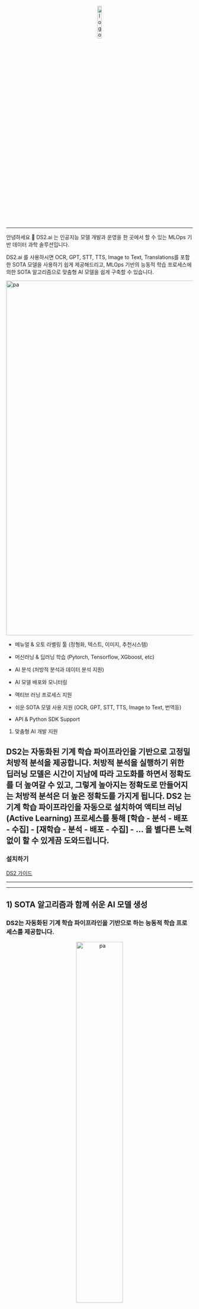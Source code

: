 <p align="center">
    <img width="15%" alt="logo" src="https://user-images.githubusercontent.com/60835181/186134066-2b9b0e78-d0a5-43cb-ac75-ad2c1b33d21e.png">
</p>

---


 안녕하세요 👋 DS2.ai 는 인공지능 모델 개발과 운영을 한 곳에서 할 수 있는 MLOps 기반 데이터 과학 솔루션입니다. 

DS2.ai 를 사용하시면 OCR, GPT, STT, TTS, Image to Text, Translations를 포함한 SOTA 모델을 사용하기 쉽게 제공해드리고, MLOps 기반의 능동적 학습 프로세스에 의한 SOTA 알고리즘으로 맞춤형 AI 모델을 쉽게 구축할 수 있습니다.

<img width="958" alt="pa" src="https://user-images.githubusercontent.com/60835181/187056683-24458f1a-0b7c-45b4-b1f4-01f5908c6abc.png">

 - 메뉴얼 & 오토 라벨링 툴 (정형화, 텍스트, 이미지, 추천시스템) 

 - 머신러닝 & 딥러닝 학습 (Pytorch, Tensorflow, XGboost, etc) 

 - AI 분석 (처방적 분석과 데이터 분석 지원) 

 - AI 모델 배포와 모니터링 

 - 액티브 러닝 프로세스 지원

 - 쉬운 SOTA 모델 사용 지원 (OCR, GPT, STT, TTS, Image to Text, 번역등)
 
 - API & Python SDK Support

1) 맞춤형 AI 개발 지원

DS2는 자동화된 기계 학습 파이프라인을 기반으로 고정밀 처방적 분석을 제공합니다.
처방적 분석을 실행하기 위한 딥러닝 모델은 시간이 지남에 따라 고도화를 하면서 정확도를 더 높여갈 수 있고, 그렇게 높아지는 정확도로 만들어지는 처방적 분석은 더 높은 정확도를 가지게 됩니다. DS2 는 기계 학습 파이프라인을 자동으로 설치하여 액티브 러닝 (Active Learning) 프로세스를 통해 [학습 - 분석 - 배포 - 수집] - [재학습 - 분석 - 배포 - 수집] - … 을 별다른 노력 없이 할 수 있게끔 도와드립니다.
---

### 설치하기

[DS2 가이드](https://krdocs.ds2.ai)

---

---

## 1) SOTA 알고리즘과 함께 쉬운 AI 모델 생성

### DS2는 자동화된 기계 학습 파이프라인을 기반으로 하는 능동적 학습 프로세스를 제공합니다.

<p align="center">
    <img width="50%" alt="pa" src="https://user-images.githubusercontent.com/60835181/186130479-584d0aa4-65fb-48ae-88dc-09ba9346256d.png">
</p>

### 1. AI 모델 학습

라벨링이 완료되면 학습 데이터를 사용하여 인공 지능을 개발할 수 있습니다. 데이터셋 또는 라벨링 프로젝트 화면에서 “AI 개발 시작” 버튼을 클릭하여 AI 개발 설정 화면으로 진입합니다.
설정 화면에서는 3가지 유형의 개발 환경을 지원합니다.

- 수동 설정: 딥러닝 & 머신러닝 라이브러리 및 하이퍼파라미터 직접 설정 (Pytorch, Tensorflow, XGboost, etc.)
- 학습 속도를 빠르게 (AutoML): AutoML 학습 기법 중 학습 속도를 높여 모델을 생성하는 기능
- 정확도를 놓게 (AutoML): AutoML 학습 기법 중 정확도가 높은 모델을 생성하는 기능

원하는 학습 방법을 선택한 후 우측 시작 버튼을 클릭하면 학습이 시작됩니다. 시작 후 하단의 "모델" 탭을 클릭하면 개발 중인 모델의 진행 상황을 확인할 수 있습니다. 모델이 생성한 예측 결과의 데이터 세트를 통해 "배포" 기능과 "분석" 기능을 제공합니다.

* 학습 방법 설정
![](https://files.gitbook.com/v0/b/gitbook-x-prod.appspot.com/o/spaces%2FdklUDntQ1Pl0m3eHCvN4%2Fuploads%2FiTSJJ0Y7N8evuJlhSG4s%2FScreenshot%20from%202022-08-16%2016-55-26.png?alt=media&token=9858bd59-f47f-4c67-8cbc-ae6683e4c452)

* Confusion Matrix
![Confusion Matrix](https://files.gitbook.com/v0/b/gitbook-x-prod.appspot.com/o/spaces%2FdklUDntQ1Pl0m3eHCvN4%2Fuploads%2FyLLLjg3AYBEkEfo7bRAI%2Fconfusion_matrix.png?alt=media&token=3cc0160b-bc35-4bdf-afa5-80bbf890df79)

* Feature Importance
![Feature Importance](https://files.gitbook.com/v0/b/gitbook-x-prod.appspot.com/o/spaces%2FdklUDntQ1Pl0m3eHCvN4%2Fuploads%2FOi0m7F87Hvk4fz4sSNoI%2Ffeature_importance(1).png?alt=media&token=a8418d6c-1f51-46f6-b70c-e1e5eb25e940)


### 2. 처방적 분석 실행하기

최적의 모델이 선택되면 설명 가능한 AI(XAI)를 기반으로 구축된 문장에서 통찰력을 얻기 위해 처방적 분석을 실행할 수 있습니다.

![Prescriptive Analytics](https://user-images.githubusercontent.com/60835181/185800119-a2a48213-12aa-4e7a-a834-765c14613fb7.png)


### 3. AI 모델 배포하기

DS2.ai를 통해 교육을 완료하거나 이미 생성한 모델을 DS2.ai에 업로드하여 모델 배포 기능을 사용할 수 있습니다. (모델 업로드 기능은 Pytorch 및 Tensorflow2 모델을 직접 지원합니다.)

상단의 '배포' 메뉴 버튼을 클릭하여 업로드하거나 '학습' 메뉴의 '배포' 기능을 통해 개발된 모델을 배포할 수 있습니다.
배포된 모델은 별도의 엔드포인트를 통해 관리할 수 있으며, API 호출 횟수를 모니터링할 수 있습니다.

![](https://files.gitbook.com/v0/b/gitbook-x-prod.appspot.com/o/spaces%2FdklUDntQ1Pl0m3eHCvN4%2Fuploads%2Fv8JfkiCs4YTajVEM7AvG%2Fdeploy.png?alt=media&token=437a4dda-5c58-40a6-8473-34e6e24c1e39)

모델 배포 후 예측에 사용된 입력 및 출력 값이 자동으로 데이터셋에 저장되어 능동적 학습을 통해 보다 빠르고 쉽게 정확도가 높은 AI를 생성할 수 있습니다.

![](https://files.gitbook.com/v0/b/gitbook-x-prod.appspot.com/o/spaces%2FdklUDntQ1Pl0m3eHCvN4%2Fuploads%2FxLiSO1F6CFFId6rjd6Hg%2FScreenshot%20from%202022-08-14%2011-28-30.png?alt=media&token=59d7eb64-36a5-42f2-8968-a4238a66225d)


### 4. 재학습을 위한 라벨링

인공 지능 모델을 생성하는 데 필요한 훈련 데이터 레이블링 도구를 지원합니다.

상단 메뉴에서 Labeling을 클릭한 후 데이터셋을 업로드하면 수동 라벨링과 자동 라벨링 도구 중 원하는 기능을 선택하여 라벨링을 시작할 수 있습니다.

(라벨링 툴 종류: 정형화(분류, 회귀), 텍스트, 이미지, 객체 감지)

![비디오 보기](https://files.gitbook.com/v0/b/gitbook-x-prod.appspot.com/o/spaces%2FdklUDntQ1Pl0m3eHCvN4%2Fuploads%2FQVuhYB5hjxlHse63uM4v%2Fautolabeling_en.gif?alt=media&token=e368e1b1-d43f-4d04-929a-51246a5993d3)



## 2) SOTA 모델 이용하기


### Image to Text (그림 설명 요약)

![image-to-text](https://user-images.githubusercontent.com/60835181/187056114-a891abf0-0088-4a70-af18-95daf68675d6.gif)

### Speech to Text (STT)

![speech-to-text](https://user-images.githubusercontent.com/60835181/187056288-0d27df5e-75c0-4fe5-84db-f3a20a2294e4.gif)

### GPT (문장 합성)

![GPT](https://user-images.githubusercontent.com/60835181/187056264-3db79b87-5656-4233-b23d-4ffa532ed557.gif)

### 번역

![translation](https://user-images.githubusercontent.com/60835181/187056261-8d558ca0-6c35-4081-808b-609871b1b74e.gif)


### Text to Image

![text-to-image](https://user-images.githubusercontent.com/60835181/187056253-63e20fdf-632e-4348-bb03-c389231f0d6d.gif)


또한 **OCR, 텍스트 요약, FILL MASK, TTS(텍스트 음성 변환)** 를 사용할 수도 있습니다. DS2 내에서 Hugging Face에서 제공하는 다른 모델로 변경해서 사용할 수도 있습니다.

---


### Use Python SDK 

DS2.ai의 강력한 기능 중 하나는 최적의 인공지능 모델을 도출하기 위해 다양한 조건에서 학습을 쉽게 설정할 수 있는 수동 설정 기능입니다.

```bash
pip install ds2ai
```

ds2ai Python 라이브러리 설치를 완료한 후 아래 예제를 사용하여 학습을 시작할 수 있습니다.

```python
import ds2ai
ds2 = ds2ai.DS2("your-app-code")

project = ds2.train(
    "BankMarketing.csv",
    option="custom",
    training_method="normal",
    value_for_predict="is_charge",
    algorithm="keras_ann",
    hyper_params={
      "layer_width": [20,3,5],
      "layer_deep": [3],
      "epochs": [10],
      "loss_function": ["mean_squared_error"],
      "optimizer": [
        {
          "clipvalue": 0.5,
          "learning_rate": 0.001,
          "beta_1": 0.9,
          "beta_2": 0.9999,
          "epsilon": None,
          "decay": 0,
          "amsgrad": False,
          "function_name": "Adam"
        }
      ],
      "activation": ["relu"],
      "batch_size": [32],
      "output_activation": ["relu"]
    }
)
```

우측 상단의 사용자 이름을 클릭하면 앱 코드를 확인할 수 있습니다. 아래와 같이 이 앱 코드를 입력한 후 위의 코드로 학습을 시작할 수 있습니다.
```python
ds2 = ds2ai.DS2("Your App code")
```
코드가 실행된 후 작업 상황과 훈련된 모델을 예측하거나 배포하는 기능을 ds2.ai에서 있는 그대로 사용할 수 있습니다. 자세한 사용법은 가이드 왼쪽 메뉴의 "SDK | PYTHON"을 참고하세요.

### Use API

설치 완료 후 http://localhost:13002/skyhubredoc에 접속하여 API 정보를 확인할 수 있습니다.

<p align="center">
    <img width="80%" alt="logo" src="https://user-images.githubusercontent.com/60835181/187060752-5c13324e-42e4-4a31-b96f-626c43515d32.png">
</p>

API 및 Python SDK를 통해 모든 DS2 기능을 사용할 수 있습니다.

---

### BibTeX entry and citation info of the SOTA models

```bibtex
@article{DBLP:journals/corr/abs-1810-04805,
  author    = {Jacob Devlin and
               Ming{-}Wei Chang and
               Kenton Lee and
               Kristina Toutanova},
  title     = {{BERT:} Pre-training of Deep Bidirectional Transformers for Language
               Understanding},
  journal   = {CoRR},
  volume    = {abs/1810.04805},
  year      = {2018},
  url       = {http://arxiv.org/abs/1810.04805},
  archivePrefix = {arXiv},
  eprint    = {1810.04805},
  timestamp = {Tue, 30 Oct 2018 20:39:56 +0100},
  biburl    = {https://dblp.org/rec/journals/corr/abs-1810-04805.bib},
  bibsource = {dblp computer science bibliography, https://dblp.org}
}
```

```bibtex
@misc{grosman2021xlsr53-large-english,
  title={Fine-tuned {XLSR}-53 large model for speech recognition in {E}nglish},
  author={Grosman, Jonatas},
  howpublished={\url{https://huggingface.co/jonatasgrosman/wav2vec2-large-xlsr-53-english}},
  year={2021}
}
```

```bibtex
@misc{fan2020englishcentric,
      title={Beyond English-Centric Multilingual Machine Translation}, 
      author={Angela Fan and Shruti Bhosale and Holger Schwenk and Zhiyi Ma and Ahmed El-Kishky and Siddharth Goyal and Mandeep Baines and Onur Celebi and Guillaume Wenzek and Vishrav Chaudhary and Naman Goyal and Tom Birch and Vitaliy Liptchinsky and Sergey Edunov and Edouard Grave and Michael Auli and Armand Joulin},
      year={2020},
      eprint={2010.11125},
      archivePrefix={arXiv},
      primaryClass={cs.CL}
}
```


```bibtex
@misc{li2021trocr,
      title={TrOCR: Transformer-based Optical Character Recognition with Pre-trained Models}, 
      author={Minghao Li and Tengchao Lv and Lei Cui and Yijuan Lu and Dinei Florencio and Cha Zhang and Zhoujun Li and Furu Wei},
      year={2021},
      eprint={2109.10282},
      archivePrefix={arXiv},
      primaryClass={cs.CL}
}
```


```bibtex
@article{DBLP:journals/corr/abs-1910-13461, author = {Mike Lewis and Yinhan Liu and Naman Goyal and Marjan Ghazvininejad and Abdelrahman Mohamed and Omer Levy and Veselin Stoyanov and Luke Zettlemoyer}, title = {{BART:} Denoising Sequence-to-Sequence Pre-training for Natural Language Generation, Translation, and Comprehension}, journal = {CoRR}, volume = {abs/1910.13461}, year = {2019}, url = {http://arxiv.org/abs/1910.13461}, eprinttype = {arXiv}, eprint = {1910.13461}, timestamp = {Thu, 31 Oct 2019 14:02:26 +0100}, biburl = {https://dblp.org/rec/journals/corr/abs-1910-13461.bib}, bibsource = {dblp computer science bibliography, https://dblp.org} }
```

```bibtex
@misc{watanabe2018espnet,
      title={ESPnet: End-to-End Speech Processing Toolkit}, 
      author={Shinji Watanabe and Takaaki Hori and Shigeki Karita and Tomoki Hayashi and Jiro Nishitoba and Yuya Unno and Nelson Enrique Yalta Soplin and Jahn Heymann and Matthew Wiesner and Nanxin Chen and Adithya Renduchintala and Tsubasa Ochiai},
      year={2018},
      eprint={1804.00015},
      archivePrefix={arXiv},
      primaryClass={cs.CL}
}
```

```bibtex
@article{radford2019language,
  title={Language Models are Unsupervised Multitask Learners},
  author={Radford, Alec and Wu, Jeff and Child, Rewon and Luan, David and Amodei, Dario and Sutskever, Ilya},
  year={2019}
}


```bibtext
@InProceedings{Rombach_2022_CVPR,
        author    = {Rombach, Robin and Blattmann, Andreas and Lorenz, Dominik and Esser, Patrick and Ommer, Bj\"orn},
        title     = {High-Resolution Image Synthesis With Latent Diffusion Models},
        booktitle = {Proceedings of the IEEE/CVF Conference on Computer Vision and Pattern Recognition (CVPR)},
        month     = {June},
        year      = {2022},
        pages     = {10684-10695}
    }
```

### License

Each file included in this repository is licensed under the [Apache License 2.0](https://github.com/DS2BRAIN/ds2/blob/main/LICENSE) BY License.

---

### Contributing

This project exists thanks to all the people who contribute. 

Please read the [contribution guidelines](https://github.com/DS2BRAIN/ds2/blob/main/CONTRIBUTING.md) before submitting a pull request.

<img width="15%" alt="logo" src="https://user-images.githubusercontent.com/60835181/186133830-22521078-6d9c-48e8-a45f-d78674b43b59.png">
